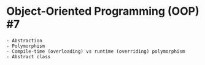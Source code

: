 # Object-Oriented Programming (OOP) #7

    - Abstraction
    - Polymorphism
    - Compile-time (overloading) vs runtime (overriding) polymorphism
    - Abstract class